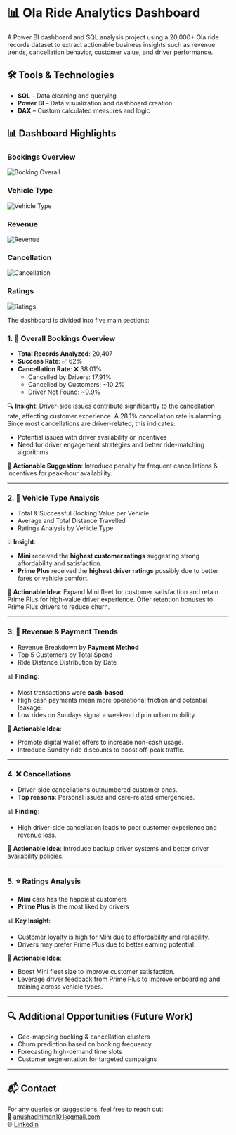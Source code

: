 # 📊 Ola Ride Analytics Dashboard
A Power BI dashboard and SQL analysis project using a 20,000+ Ola ride records dataset to extract actionable business insights such as revenue trends, cancellation behavior, customer value, and driver performance.

## 🛠️ Tools & Technologies
- **SQL** – Data cleaning and querying
- **Power BI** – Data visualization and dashboard creation
- **DAX** – Custom calculated measures and logic

## 📊 Dashboard Highlights
### Bookings Overview  
![Booking Overall](images/Bookings%20Overview.png)

### Vehicle Type   
![Vehicle Type](images/Vehicle%20Type.png)

### Revenue
![Revenue](images/Revenue.png)

### Cancellation  
![Cancellation](images/Cancellation.png)

### Ratings
![Ratings](images/Ratings.png)

The dashboard is divided into five main sections:

### 1. 🚦 Overall Bookings Overview
- **Total Records Analyzed**: 20,407
- **Success Rate**: ✅ 62%
- **Cancellation Rate**: ❌ 38.01%
  - Cancelled by Drivers: 17.91%
  - Cancelled by Customers: ~10.2%
  - Driver Not Found: ~9.9%
  
🔍 **Insight**: Driver-side issues contribute significantly to the cancellation rate, affecting customer experience. A 28.1% cancellation rate is alarming. Since most cancellations are driver-related, this indicates:

- Potential issues with driver availability or incentives
- Need for driver engagement strategies and better ride-matching algorithms

📌 **Actionable Suggestion**: Introduce penalty for frequent cancellations & incentives for peak-hour availability.

---

### 2. 🚗 Vehicle Type Analysis
- Total & Successful Booking Value per Vehicle
- Average and Total Distance Travelled
- Ratings Analysis by Vehicle Type

💡 **Insight**:
- **Mini** received the **highest customer ratings** suggesting strong affordability and satisfaction.
- **Prime Plus** received the **highest driver ratings** possibly due to better fares or vehicle comfort.

📌 **Actionable Idea**: Expand Mini fleet for customer satisfaction and retain Prime Plus for high-value driver experience. Offer retention bonuses to Prime Plus drivers to reduce churn.

---

### 3. 💸 Revenue & Payment Trends
- Revenue Breakdown by **Payment Method**
- Top 5 Customers by Total Spend
- Ride Distance Distribution by Date

📊 **Finding**:
- Most transactions were **cash-based**
- High cash payments mean more operational friction and potential leakage.
- Low rides on Sundays signal a weekend dip in urban mobility.

📌 **Actionable Idea**: 
- Promote digital wallet offers to increase non-cash usage.
- Introduce Sunday ride discounts to boost off-peak traffic.

---

### 4. ❌ Cancellations 
- Driver-side cancellations outnumbered customer ones.
- **Top reasons**: Personal issues and care-related emergencies.

📊 **Finding**:
- High driver-side cancellation leads to poor customer experience and revenue loss.

📌 **Actionable Idea**: Introduce backup driver systems and better driver availability policies.

---

### 5. ⭐ Ratings Analysis
- **Mini** cars has the happiest customers
- **Prime Plus** is the most liked by drivers

📊 **Key Insight**:
- Customer loyalty is high for Mini due to affordability and reliability.
- Drivers may prefer Prime Plus due to better earning potential.

📌 **Actionable Idea**:
- Boost Mini fleet size to improve customer satisfaction.
- Leverage driver feedback from Prime Plus to improve onboarding and training across vehicle types.


---

## 🔍 Additional Opportunities (Future Work)

- Geo-mapping booking & cancellation clusters
- Churn prediction based on booking frequency
- Forecasting high-demand time slots
- Customer segmentation for targeted campaigns

---

## 📬 Contact
For any queries or suggestions, feel free to reach out:  
📧 anushadhiman101@gmail.com  
🌐 [LinkedIn](https://linkedin.com/in/anusha3768)
